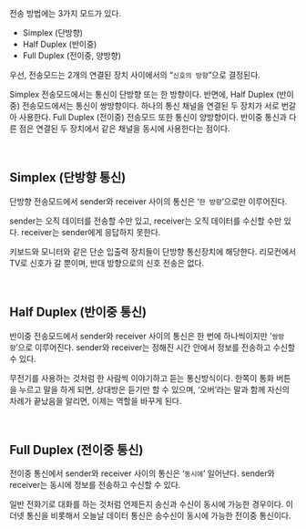 전송 방법에는 3가지 모드가 있다.

- Simplex (단방향)
- Half Duplex (반이중)
- Full Duplex (전이중, 양방향)

우선, 전송모드는 2개의 연결된 장치 사이에서의 “`신호의 방향`”으로 결정된다.

Simplex 전송모드에서는 통신이 단방향 또는 한 방향이다.
반면에, Half Duplex (반이중) 전송모드에서는 통신이 쌍방향이다.
하나의 통신 채널을 연결된 두 장치가 서로 번갈아 사용한다.
Full Duplex (전이중) 전송모드 또한 통신이 양방향이다. 반이중 통신과 다른 점은 연결된 두 장치에서 같은 채널을 동시에 사용한다는 점이다.

<br />

## Simplex (단방향 통신)

단방향 전송모드에서 sender와 receiver 사이의 통신은 ‘`한 방향`’으로만 이루어진다.

sender는 오직 데이터를 전송할 수만 있고, receiver는 오직 데이터를 수신할 수만 있다. receiver는 sender에게 응답하지 못한다.

키보드와 모니터와 같은 단순 입출력 장치들이 단방향 통신장치에 해당한다.
리모컨에서 TV로 신호가 갈 뿐이며, 반대 방향으로의 신호 전송은 없다.

<br />

## Half Duplex (반이중 통신)

반이중 전송모드에서 sender와 receiver 사이의 통신은 한 번에 하나씩이지만 ‘`쌍방향`’으로 이루어진다.
sender와 receiver는 정해진 시간 안에서 정보를 전송하고 수신할 수 있다.

무전기를 사용하는 것처럼 한 사람씩 이야기하고 듣는 통신방식이다.
한쪽이 통화 버튼을 누르고 말을 하게 되면, 상대방은 듣기만 할 수 있으며, ‘오버’라는 말과 함께 자신의 차례가 끝났음을 알리면, 이제는 역할을 바꾸게 된다.

<br />

## Full Duplex (전이중 통신)

전이중 통신에서 sender와 receiver 사이의 통신은 ‘`동시에`’ 일어난다. sender와 receiver는 동시에 정보를 전송하고 수신할 수 있다.

일반 전화기로 대화를 하는 것처럼 언제든지 송신과 수신이 동시에 가능한 경우이다.
이더넷 통신을 비롯해서 오늘날 데이터 통신은 송수신이 동시에 가능한 전이중 통신이다.
